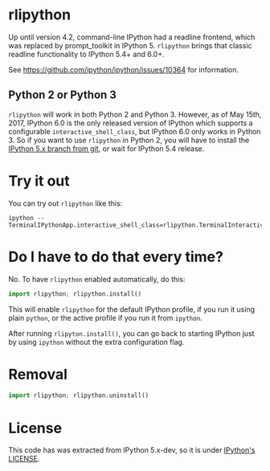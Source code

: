 # rlipython

Up until version 4.2, command-line IPython had a readline frontend, which was
replaced by prompt_toolkit in IPython 5. `rlipython` brings that classic
readline functionality to IPython 5.4+ and 6.0+.

See https://github.com/ipython/ipython/issues/10364 for information.

## Python 2 or Python 3

`rlipython` will work in both Python 2 and Python 3. However, as of May 15th,
2017, IPython 6.0 is the only released version of IPython which supports a
configurable `interactive_shell_class`, but IPython 6.0 only works in Python 3.
So if you want to use `rlipython` in Python 2, you will have to install the
[IPython 5.x branch from git](https://github.com/ipython/ipython/tree/5.x), or
wait for IPython 5.4 release.


# Try it out

You can try out `rlipython` like this:

```
ipython --TerminalIPythonApp.interactive_shell_class=rlipython.TerminalInteractiveShell
```

# Do I have to do that every time?

No. To have `rlipython` enabled automatically, do this:

```python
import rlipython; rlipython.install()
```

This will enable `rlipython` for the default IPython profile, if you run it
using plain `python`, or the active profile if you run it from `ipython`.

After running `rlipyton.install()`, you can go back to starting IPython just by
using `ipython` without the extra configuration flag.


# Removal
```python
import rlipython; rlipython.uninstall()
```

# License

This code has was extracted from IPython 5.x-dev, so it is under [IPython's
LICENSE](LICENSE.rst).
